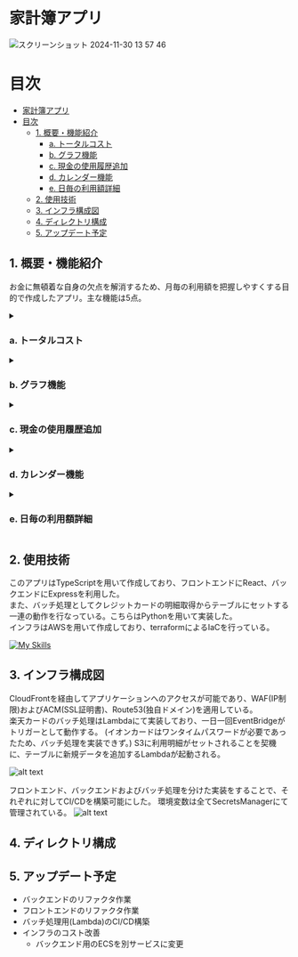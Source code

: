 # 家計簿アプリ
![スクリーンショット 2024-11-30 13 57 46](https://github.com/user-attachments/assets/30d2e58b-12ee-425d-b939-e34272886853)

# 目次
- [家計簿アプリ](#家計簿アプリ)
- [目次](#目次)
  - [1. 概要・機能紹介](#1-概要機能紹介)
    - [a. トータルコスト](#a-トータルコスト)
    - [b. グラフ機能](#b-グラフ機能)
    - [c. 現金の使用履歴追加](#c-現金の使用履歴追加)
    - [d. カレンダー機能](#d-カレンダー機能)
    - [e. 日毎の利用額詳細](#e-日毎の利用額詳細)
  - [2. 使用技術](#2-使用技術)
  - [3. インフラ構成図](#3-インフラ構成図)
  - [4. ディレクトリ構成](#4-ディレクトリ構成)
  - [5. アップデート予定](#5-アップデート予定)


## 1. 概要・機能紹介
お金に無頓着な自身の欠点を解消するため、月毎の利用額を把握しやすくする目的で作成したアプリ。主な機能は5点。

<details>
  <summary>

  ### a. トータルコスト
  </summary>

  選択した月の総利用額が一目でわかる機能。  
  さらに、支払い方法別や設定されたタグ別といった、カテゴリ毎の利用額を確認することが可能。  
  
  <img width="600" alt="スクリーンショット 2024-10-25 18 19 19" src="https://github.com/user-attachments/assets/82f16d0f-5df8-4d00-81e8-12d3b4f8c42c">
</details>

<details>
  <summary>

  ### b. グラフ機能
  </summary>

  利用額を占めるタグ毎の割合が一目でわかる機能。  
  総利用額、楽天カード、イオンカード、現金の計4種の割合を確認可能。  

  <p>
    <img src="https://github.com/user-attachments/assets/07adcf24-99e1-4dfa-bd4b-2da26025a531" width="400">
    <img src="https://github.com/user-attachments/assets/a3197ba8-7a16-47f0-80d1-c95ca0387d24" width="400">
  </p>

</details>

<details>
  <summary>

  ### c. 現金の使用履歴追加
  </summary>

  設定項目は日付、概要、価格、タグの4つ。  
  設定項目を後ほど変更することも可能。(e. 日毎の利用額詳細)  

  ![alt text](<スクリーンショット 2024-11-30 16.23.34.png>)
</details>

<details>
  <summary>

  ### d. カレンダー機能
  </summary>

  選択した月の日毎の利用額をカレンダー上に表示。  
  利用額の外枠は支払い方法、内側はタグに応じた色となっている。  
  特定の日付をクリックすることで、利用額の詳細が表示される。(e. 日毎の利用額詳細)  

  ![alt text](<スクリーンショット 2024-10-25 18.20.04.png>)
</details>

<details>
  <summary>

  ### e. 日毎の利用額詳細
  </summary>

  カレンダーの特定の日付をクリックすることで、利用額の詳細一覧が表示される。  
  ![alt text](<スクリーンショット 2024-11-30 16.40.12.png>)

  現金の場合は、ここでデータの修正および削除が可能。  
  ![alt text](<スクリーンショット 2024-11-30 16.42.34.png>)

  クレジットカードの場合はタグ変更のみ可能。  
  ![alt text](<スクリーンショット 2024-11-30 16.41.33.png>)
</details>

## 2. 使用技術
このアプリはTypeScriptを用いて作成しており、フロントエンドにReact、バックエンドにExpressを利用した。  
また、バッチ処理としてクレジットカードの明細取得からテーブルにセットする一連の動作を行なっている。こちらはPythonを用いて実装した。  
インフラはAWSを用いて作成しており、terraformによるIaCを行っている。  

[![My Skills](https://skillicons.dev/icons?i=ts,react,express,docker,py,mysql,aws,terraform,githubactions)](https://skillicons.dev)

## 3. インフラ構成図
CloudFrontを経由してアプリケーションへのアクセスが可能であり、WAF(IP制限)およびACM(SSL証明書)、Route53(独自ドメイン)を適用している。  
楽天カードのバッチ処理はLambdaにて実装しており、一日一回EventBridgeがトリガーとして動作する。
(イオンカードはワンタイムパスワードが必要であったため、バッチ処理を実装できず。)
S3に利用明細がセットされることを契機に、テーブルに新規データを追加するLambdaが起動される。  

![alt text](<スクリーンショット 2024-11-30 16.51.30.png>)

フロントエンド、バックエンドおよびバッチ処理を分けた実装をすることで、それぞれに対してCI/CDを構築可能にした。
環境変数は全てSecretsManagerにて管理されている。
![alt text](<スクリーンショット 2024-11-30 16.52.53.png>)

## 4. ディレクトリ構成


## 5. アップデート予定

 - バックエンドのリファクタ作業  
 - フロントエンドのリファクタ作業
 - バッチ処理用(Lambda)のCI/CD構築
 - インフラのコスト改善
   - バックエンド用のECSを別サービスに変更